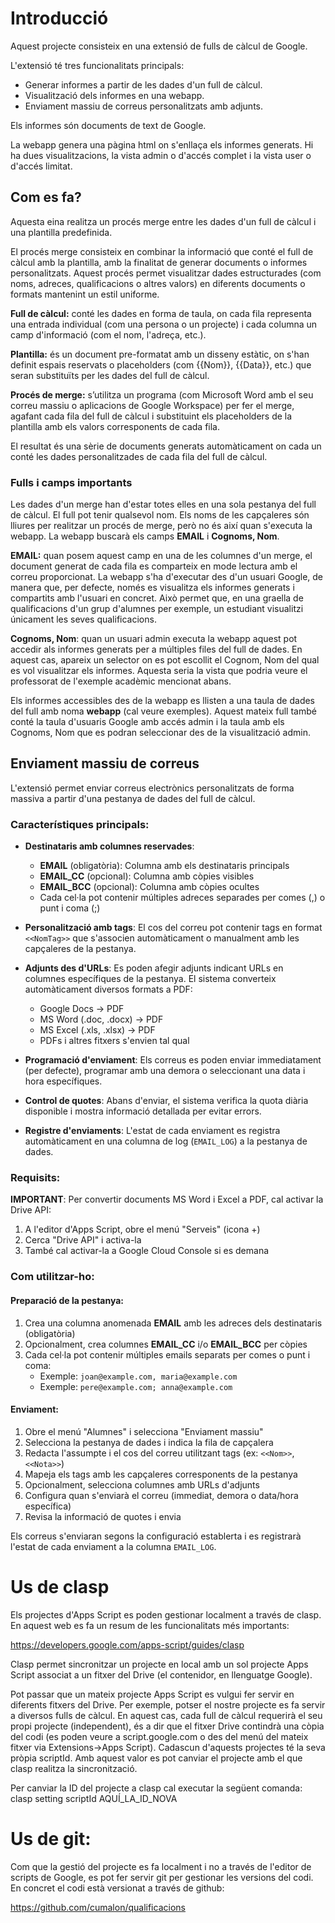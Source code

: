 # Introducció

Aquest projecte consisteix en una extensió de fulls de càlcul de Google.

L'extensió té tres funcionalitats principals:
- Generar informes a partir de les dades d'un full de càlcul. 
- Visualització dels informes en una webapp.
- Enviament massiu de correus personalitzats amb adjunts.

Els informes són documents de text de Google.

La webapp genera una pàgina html on s'enllaça els informes generats. Hi ha dues visualitzacions, la vista admin o d'accés complet i la vista user o d'accés limitat.


## Com es fa?

Aquesta eina realitza un procés merge entre les dades d'un full de càlcul i una plantilla predefinida.

El procés merge consisteix en combinar la informació que conté el full de càlcul amb la plantilla, amb la finalitat de generar documents o informes personalitzats. Aquest procés permet visualitzar dades estructurades (com noms, adreces, qualificacions o altres valors) en diferents documents o formats mantenint un estil uniforme.

**Full de càlcul:** conté les dades en forma de taula, on cada fila representa una entrada individual (com una persona o un projecte) i cada columna un camp d'informació (com el nom, l'adreça, etc.).

**Plantilla:** és un document pre-formatat amb un disseny estàtic, on s'han definit espais reservats o placeholders (com {{Nom}}, {{Data}}, etc.) que seran substituïts per les dades del full de càlcul.

**Procés de merge:** s’utilitza un programa (com Microsoft Word amb el seu correu massiu o aplicacions de Google Workspace) per fer el merge, agafant cada fila del full de càlcul i substituint els placeholders de la plantilla amb els valors corresponents de cada fila.

El resultat és una sèrie de documents generats automàticament on cada un conté les dades personalitzades de cada fila del full de càlcul.

### Fulls i camps importants

Les dades d'un merge han d'estar totes elles en una sola pestanya del full de càlcul. El full pot tenir qualsevol nom. Els noms de les capçaleres són lliures per realitzar un procés de merge, però no és així quan s'executa la webapp. La webapp buscarà els camps **EMAIL** i **Cognoms, Nom**.

**EMAIL:** quan posem aquest camp en una de les columnes d'un merge, el document generat de cada fila es comparteix en mode lectura amb el correu proporcionat. La webapp s'ha d'executar des d'un usuari Google, de manera que, per defecte, només es visualitza els informes generats i compartits amb l'usuari en concret. Això permet que, en una graella de qualificacions d'un grup d'alumnes per exemple, un estudiant visualitzi únicament les seves qualificacions.

**Cognoms, Nom**: quan un usuari admin executa la webapp aquest pot accedir als informes generats per a múltiples files del full de dades. En aquest cas, apareix un selector on es pot escollit el Cognom, Nom del qual es vol visualitzar els informes. Aquesta seria la vista que podria veure el professorat de l'exemple acadèmic mencionat abans.

Els informes accessibles des de la webapp es llisten a una taula de dades del full amb noma **webapp** (cal veure exemples). Aquest mateix full també conté la taula d'usuaris Google amb accés admin i la taula amb els Cognoms, Nom que es podran seleccionar des de la visualització admin.


## Enviament massiu de correus

L'extensió permet enviar correus electrònics personalitzats de forma massiva a partir d'una pestanya de dades del full de càlcul.

### Característiques principals:

- **Destinataris amb columnes reservades**: 
  - **EMAIL** (obligatòria): Columna amb els destinataris principals
  - **EMAIL_CC** (opcional): Columna amb còpies visibles
  - **EMAIL_BCC** (opcional): Columna amb còpies ocultes
  - Cada cel·la pot contenir múltiples adreces separades per comes (,) o punt i coma (;)

- **Personalització amb tags**: El cos del correu pot contenir tags en format `<<NomTag>>` que s'associen automàticament o manualment amb les capçaleres de la pestanya.

- **Adjunts des d'URLs**: Es poden afegir adjunts indicant URLs en columnes específiques de la pestanya. El sistema converteix automàticament diversos formats a PDF:
  - Google Docs → PDF
  - MS Word (.doc, .docx) → PDF
  - MS Excel (.xls, .xlsx) → PDF
  - PDFs i altres fitxers s'envien tal qual

- **Programació d'enviament**: Els correus es poden enviar immediatament (per defecte), programar amb una demora o seleccionant una data i hora específiques.

- **Control de quotes**: Abans d'enviar, el sistema verifica la quota diària disponible i mostra informació detallada per evitar errors.

- **Registre d'enviaments**: L'estat de cada enviament es registra automàticament en una columna de log (`EMAIL_LOG`) a la pestanya de dades.

### Requisits:

**IMPORTANT**: Per convertir documents MS Word i Excel a PDF, cal activar la Drive API:

1. A l'editor d'Apps Script, obre el menú "Serveis" (icona +)
2. Cerca "Drive API" i activa-la
3. També cal activar-la a Google Cloud Console si es demana

### Com utilitzar-ho:

#### Preparació de la pestanya:

1. Crea una columna anomenada **EMAIL** amb les adreces dels destinataris (obligatòria)
2. Opcionalment, crea columnes **EMAIL_CC** i/o **EMAIL_BCC** per còpies
3. Cada cel·la pot contenir múltiples emails separats per comes o punt i coma:
   - Exemple: `joan@example.com, maria@example.com`
   - Exemple: `pere@example.com; anna@example.com`

#### Enviament:

1. Obre el menú "Alumnes" i selecciona "Enviament massiu"
2. Selecciona la pestanya de dades i indica la fila de capçalera
3. Redacta l'assumpte i el cos del correu utilitzant tags (ex: `<<Nom>>`, `<<Nota>>`)
4. Mapeja els tags amb les capçaleres corresponents de la pestanya
5. Opcionalment, selecciona columnes amb URLs d'adjunts
6. Configura quan s'enviarà el correu (immediat, demora o data/hora específica)
7. Revisa la informació de quotes i envia

Els correus s'enviaran segons la configuració establerta i es registrarà l'estat de cada enviament a la columna `EMAIL_LOG`.

# Us de clasp

Els projectes d'Apps Script es poden gestionar localment a través de clasp. En aquest web es fa un resum de les funcionalitats més importants:

 https://developers.google.com/apps-script/guides/clasp

Clasp permet sincronitzar un projecte en local amb un sol projecte Apps Script associat a un fitxer del Drive (el contenidor, en llenguatge Google).

Pot passar que un mateix projecte Apps Script es vulgui fer servir en diferents fitxers del Drive. Per exemple, potser el nostre projecte es fa servir a diversos fulls de càlcul. En aquest cas, cada full de càlcul requerirà el seu propi projecte (independent), és a dir que el fitxer Drive contindrà una còpia del codi (es poden veure a script.google.com o des del menú del mateix fitxer via Extensions->Apps Script). Cadascun d'aquests projectes té la seva pròpia scriptId. Amb aquest valor es pot canviar el projecte amb el que clasp realitza la sincronització.

Per canviar la ID del projecte a clasp cal executar la següent comanda:
 clasp setting scriptId AQUÍ_LA_ID_NOVA


# Us de git:

Com que la gestió del projecte es fa localment i no a través de l'editor de scripts de Google, es pot fer servir git per gestionar les versions del codi. En concret el codi està versionat a través de github:

 https://github.com/cumalon/qualificacions
